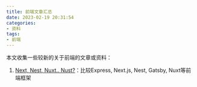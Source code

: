 ```yaml
---
title: 前端文章汇总
date: 2023-02-19 20:31:54
categories:
- 资料 
tags:
- 前端 
---
```

本文收集一些较新的关于前端的文章或资料：
<!--more-->

1. [Next, Nest, Nuxt.. Nust?](https://www.twilio.com/blog/comparing-nextjs-nestjs-nuxt-gatsby)：比较Express, Next.js, Nest, Gatsby, Nuxt等前端框架

